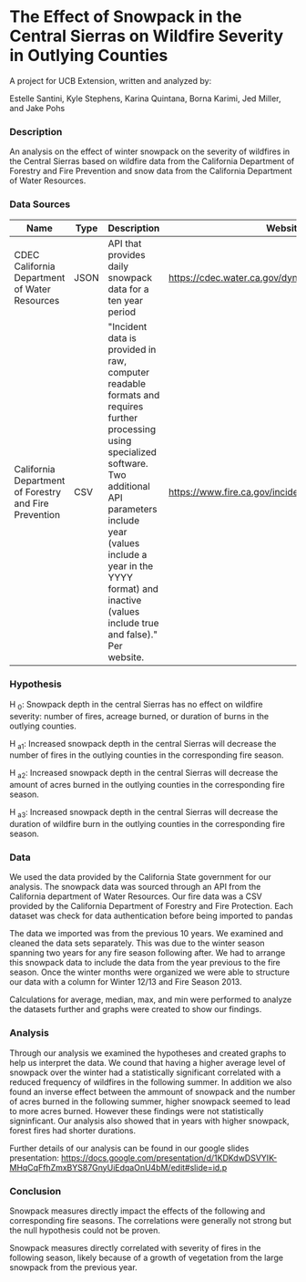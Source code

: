 # The Effect of Snowpack in the Central Sierras on Wildfire Severity in Outlying Counties

A project for UCB Extension, written and analyzed by:

Estelle Santini, Kyle Stephens, Karina Quintana, Borna Karimi, Jed Miller, and Jake Pohs

### **Description**

An analysis on the effect of winter snowpack on the severity of wildfires in the Central Sierras based on wildfire data from the California Department of Forestry and Fire Prevention and snow data from the California Department of Water Resources.

### Data Sources

| Name                                                  | Type | Description                                                                                                                                                                                                                                                                | Website                                           |
| ----------------------------------------------------- | ---- | -------------------------------------------------------------------------------------------------------------------------------------------------------------------------------------------------------------------------------------------------------------------------- | ------------------------------------------------- |
| CDEC California Department of Water Resources         | JSON | API that provides daily snowpack data for a ten year period                                                                                                                                                                                                                | https://cdec.water.ca.gov/dynamicapp/wsSensorData |
| California Department of Forestry and Fire Prevention | CSV  | "Incident data is provided in raw, computer readable formats and requires further processing using specialized software. Two additional API parameters include year (values include a year in the YYYY format) and inactive (values include true and false)." Per website. | https://www.fire.ca.gov/incidents/                |

### Hypothesis

H <sub>0</sub>: Snowpack depth in the central Sierras has no effect on wildfire severity: number of fires, acreage burned, or duration of burns in the outlying counties.

H <sub>a1</sub>: Increased snowpack depth in the central Sierras will decrease the number of fires in the outlying counties in the corresponding fire season.

H <sub>a2</sub>: Increased snowpack depth in the central Sierras will decrease the amount of acres burned in the outlying counties in the corresponding fire season.

H <sub>a3</sub>: Increased snowpack depth in the central Sierras will decrease the duration of wildfire burn in the outlying counties in the corresponding fire season.

### Data

We used the data provided by the California State government for our analysis. The snowpack data was sourced through an API from the California department of Water Resources. Our fire data was a CSV provided by the California Department of Forestry and Fire Protection. Each dataset was check for data authentication before being imported to pandas

The data we imported was from the previous 10 years. We examined and cleaned the data sets separately. This was due to the winter season spanning two years for any fire season following after. We had to arrange this snowpack data to include the data from the year previous to the fire season. Once the winter months were organized we were able to structure our data with a column for Winter 12/13 and Fire Season 2013.

Calculations for average, median, max, and min were performed to analyze the datasets further and graphs were created to show our findings.

### Analysis

Through our analysis we examined the hypotheses and created graphs to help us interpret the data. We cound that having a higher average level of snowpack over the winter had a statistically significant correlated with a reduced frequency of wildfires in the following summer. In addition we also found an inverse effect between the ammount of snowpack and the number of acres burned in the following summer, higher snowpack seemed to lead to more acres burned. However these findings were not statistically signinficant. Our analysis also showed that in years with higher snowpack, forest fires had shorter durations.

Further details of our analysis can be found in our google slides presentation: https://docs.google.com/presentation/d/1KDKdwDSVYIK-MHqCqFfhZmxBYS87GnyUiEdqaOnU4bM/edit#slide=id.p

### Conclusion

Snowpack measures directly impact the effects of the following and corresponding fire seasons. The correlations were generally not strong but the null hypothesis could not be proven.

Snowpack measures directly correlated with severity of fires in the following season, likely because of a growth of vegetation from the large snowpack from the previous year.
